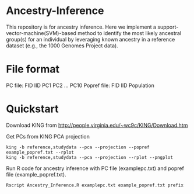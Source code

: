 # Ancestry-Inference

This repository is for ancestry inference.
Here we implement a support-vector-machine(SVM)-based method to identify the most likely ancestral group(s) for an individual by leveraging known ancestry in a reference dataset (e.g., the 1000 Genomes Project data).


# File format
PC file: FID IID PC1 PC2 ... PC10
Popref file: FID IID Population

# Quickstart

Download KING from http://people.virginia.edu/~wc9c/KING/Download.htm


Get PCs from KING PCA projection 
```{bash}
king -b reference,studydata --pca --projection --popref example_popref.txt --rplot
king -b reference,studydata --pca --projection --rplot --pngplot
```

Run R code for ancestry inference with PC file (examplepc.txt) and popref file (example_popref.txt).
```{bash}
Rscript Ancestry_Inference.R examplepc.txt example_popref.txt prefix
```
